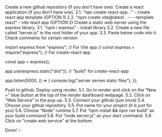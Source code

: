 Create a new github repository (if you don’t have one). 
Create a react application (if you don’t have one).
2.1. “npx create-react-app . “ - create react app template (OPTION 1)
2.2. “npm create vite@latest . -- --template react” - vite react app (OPTION 2)
Create a static web server using the express library.
	3.1. “npm i express” - install library
	3.2. Create a new file called “server.js” in the root folder of your app.
3.3. Paste below code into it. Check comments for certain version


import express from "express"; // For Vite app
// const express = require("express"); // For create-react-app


const app = express();


app.use(express.static("dist")); // "build" for create-react-app


app.listen(5000, () => {
  console.log("server serves static files");
});

Push to github.
Deploy using render.
5.1. Go to render and click on the “New +” blue button at the top of the render dashboard webpage. 
5.2. Click on “Web Service” in the pop-up. 
5.3. Connect your github (just once)
5.4. Choose your github repository. 
5.5. Put name for your project (it is just for you)
5.6. Choose “Node” runtime
5.7. Put “npm install && npm run build” as your build command
5.8. Put “node server.js” as your start command.
5.9. Click on “create web service” at the bottom.

Done! ✨
